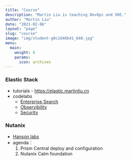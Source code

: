 ```yaml
---
title: "Course"
description: "Martin Liu is teaching DevOps and SRE."
author: "Martin Liu"
date: "2021-02-06"
layout: "page"
slug: "course"
image: "img/student-g0c2d46b41_640.jpg"
menu:
  main:
    weight: 6
    params:
      icon: archives
---
```


### Elastic Stack 

* tutorials - https://elastic.martinliu.cn
* codelabs 
  * [Enterprise Search](https://elastic.martinliu.cn/codelabs/entprise-search-foundation/#0) 
  * [Observibility](https://elastic.martinliu.cn/codelabs/elastic-observability-foundation-qq/#0)
  * [Security](https://elastic.martinliu.cn/codelabs/elastic-security-foundation/#0)


### Nutanix

- [Hanson labs](https://nutanix.martinliu.cn)
- agenda：
  1. Prism Central deploy and configuration
  2. Nutanix Calm foundation

